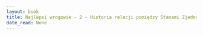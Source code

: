 ```yaml
---
layout: book
title: Najlepsi wrogowie - 2 - Historia relacji pomiędzy Stanami Zjednoczonymi a Bliskim Wschodem. Część druga 1953-1984
date_read: None
---
```

